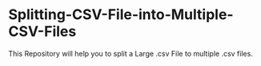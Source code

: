 # Splitting-CSV-File-into-Multiple-CSV-Files
This Repository will help you to split a Large .csv File to multiple .csv files.
